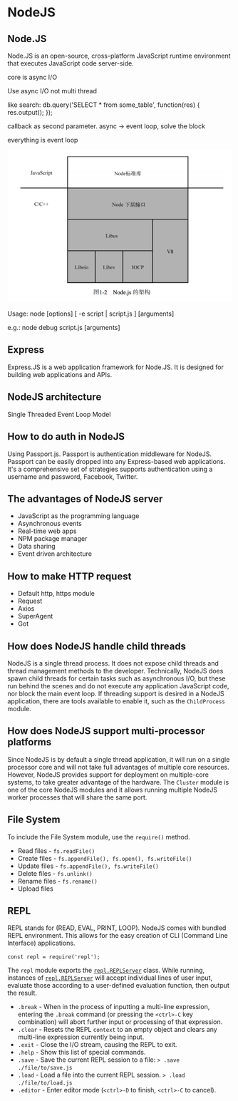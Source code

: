 # NodeJS

## Node.JS

Node.JS is an open-source, cross-platform JavaScript runtime environment that executes JavaScript code server-side.

core is async I/O

Use async I/O not multi thread

like search:  db.query\('SELECT \* from some\_table', function\(res\) { res.output\(\); }\);

callback as second parameter. async -&gt; event loop, solve the block

everything is event loop

![](.gitbook/assets/image%20%283%29.png)

Usage: node \[options\] \[ -e script \| script.js \] \[arguments\] 

e.g.: node debug script.js \[arguments\]

## Express

Express.JS is a web application framework for Node.JS. It is designed for building web applications and APIs.

## NodeJS architecture 

Single Threaded Event Loop Model 

## How to do auth in NodeJS

Using Passport.js. Passport is authentication middleware for NodeJS. Passport can be easily dropped into any Express-based web applications. It's a comprehensive set of strategies supports authentication using a username and password, Facebook, Twitter. 

## The advantages of NodeJS server

* JavaScript as the programming language
* Asynchronous events
* Real-time web apps
* NPM package manager
* Data sharing
* Event driven architecture

## How to make HTTP request

* Default http, https module
* Request
* Axios
* SuperAgent
* Got

## How does NodeJS handle child threads

NodeJS is a single thread process. It does not expose child threads and thread management methods to the developer. Technically, NodeJS does spawn child threads for certain tasks such as asynchronous I/O, but these run behind the scenes and do not execute any application JavaScript code, nor block the main event loop. If threading support is desired in a NodeJS application, there are tools available to enable it, such as the `ChildProcess` module. 

## How does NodeJS support multi-processor platforms

Since NodeJS is by default a single thread application, it will run on a single processor core and will not take full advantages of multiple core resources. However, NodeJS provides support for deployment on multiple-core systems, to take greater advantage of the hardware. The `Cluster` module is one of the core NodeJS modules and it allows running multiple NodeJS worker processes that will share the same port. 

## File System

To include the File System module, use the `require()` method.

* Read files - `fs.readFile()`
* Create files - `fs.appendFile(), fs.open(), fs.writeFile()`
* Update files - `fs.appendFile(), fs.writeFile()`
* Delete files - `fs.unlink()`
* Rename files - `fs.rename()`
* Upload files

## REPL

REPL stands for \(READ, EVAL, PRINT, LOOP\). NodeJS comes with bundled REPL environment. This allows for the easy creation of CLI \(Command Line Interface\) applications. 

```text
const repl = require('repl');
```

The `repl` module exports the [`repl.REPLServer`](https://nodejs.org/api/repl.html#repl_class_replserver) class. While running, instances of [`repl.REPLServer`](https://nodejs.org/api/repl.html#repl_class_replserver) will accept individual lines of user input, evaluate those according to a user-defined evaluation function, then output the result. 

* `.break` - When in the process of inputting a multi-line expression, entering the `.break` command \(or pressing the `<ctrl>-C` key combination\) will abort further input or processing of that expression.
* `.clear` - Resets the REPL `context` to an empty object and clears any multi-line expression currently being input.
* `.exit` - Close the I/O stream, causing the REPL to exit.
* `.help` - Show this list of special commands.
* `.save` - Save the current REPL session to a file: `> .save ./file/to/save.js`
* `.load` - Load a file into the current REPL session. `> .load ./file/to/load.js`
* `.editor` - Enter editor mode \(`<ctrl>-D` to finish, `<ctrl>-C` to cancel\).







